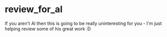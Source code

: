 # review_for_al

If you aren't Al then this is going to be really uninteresting for you - I'm just helping review some of his great work :D
